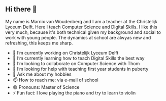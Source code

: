 ## Hi there 👋

My name is Marnix van Woudenberg and I am a teacher at the Christelijk Lyceum Delft. Here I teach Computer Science and Digital Skills. I like this very much, because it's both technical given my background and social to work with young people. The dynamics at school are alwyas new and refreshing, this keeps me sharp.

- 🔭 I’m currently working on Christelijk Lyceum Delft
- 🌱 I’m currently learning how to teach Digital Skills the best way
- 👯 I’m looking to collaborate on Computer Science with Thom
- 🤔 I’m looking for help with teaching first year students in puberty
- 💬 Ask me about my hobbies
- 📫 How to reach me: via e-mail of school
- 😄 Pronouns: Master of Science
- ⚡ Fun fact: I love playing the piano and try to learn to violin

<!--
**mvw-cld/mvw-cld** is a ✨ _special_ ✨ repository because its `README.md` (this file) appears on your GitHub profile.

Here are some ideas to get you started:

- 🔭 I’m currently working on 
- 🌱 I’m currently learning ...
- 👯 I’m looking to collaborate on ...
- 🤔 I’m looking for help with ...
- 💬 Ask me about ...
- 📫 How to reach me: ...
- 😄 Pronouns: ...
- ⚡ Fun fact: ...
-->
